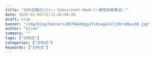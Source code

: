```yaml
---
title: "分布式理论(八)—— Consistent Hash（一致性哈希算法）"
date: 2020-02-05T12:12:42+08:00
draft: true
banner: "/img/blog/banners/00704eQkgy1fs0iwgalk7j30rs0kux38.jpg"
author: "Siran"
summary: ""
tags: ["分布式"]
categories: ["分布式"]
keywords: ["分布式"]
---
```


